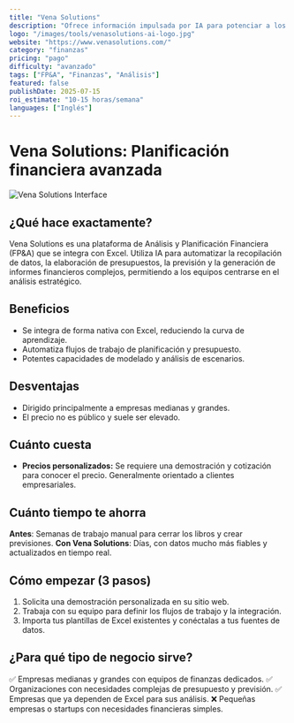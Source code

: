 ```yaml
---
title: "Vena Solutions"
description: "Ofrece información impulsada por IA para potenciar a los equipos de FP&A (Análisis y Planificación Financiera)."
logo: "/images/tools/venasolutions-ai-logo.jpg"
website: "https://www.venasolutions.com/"
category: "finanzas"
pricing: "pago"
difficulty: "avanzado"
tags: ["FP&A", "Finanzas", "Análisis"]
featured: false
publishDate: 2025-07-15
roi_estimate: "10-15 horas/semana"
languages: ["Inglés"]
---
```


# Vena Solutions: Planificación financiera avanzada

![Vena Solutions Interface](/images/tools/venasolutions-hero.jpg)

## ¿Qué hace exactamente?
Vena Solutions es una plataforma de Análisis y Planificación Financiera (FP&A) que se integra con Excel. Utiliza IA para automatizar la recopilación de datos, la elaboración de presupuestos, la previsión y la generación de informes financieros complejos, permitiendo a los equipos centrarse en el análisis estratégico.

## Beneficios
- Se integra de forma nativa con Excel, reduciendo la curva de aprendizaje.
- Automatiza flujos de trabajo de planificación y presupuesto.
- Potentes capacidades de modelado y análisis de escenarios.

## Desventajas
- Dirigido principalmente a empresas medianas y grandes.
- El precio no es público y suele ser elevado.

## Cuánto cuesta
- **Precios personalizados:** Se requiere una demostración y cotización para conocer el precio. Generalmente orientado a clientes empresariales.

## Cuánto tiempo te ahorra
**Antes**: Semanas de trabajo manual para cerrar los libros y crear previsiones.
**Con Vena Solutions**: Días, con datos mucho más fiables y actualizados en tiempo real.

## Cómo empezar (3 pasos)
1. Solicita una demostración personalizada en su sitio web.
2. Trabaja con su equipo para definir los flujos de trabajo y la integración.
3. Importa tus plantillas de Excel existentes y conéctalas a tus fuentes de datos.

## ¿Para qué tipo de negocio sirve?
✅ Empresas medianas y grandes con equipos de finanzas dedicados.
✅ Organizaciones con necesidades complejas de presupuesto y previsión.
✅ Empresas que ya dependen de Excel para sus análisis.
❌ Pequeñas empresas o startups con necesidades financieras simples.
